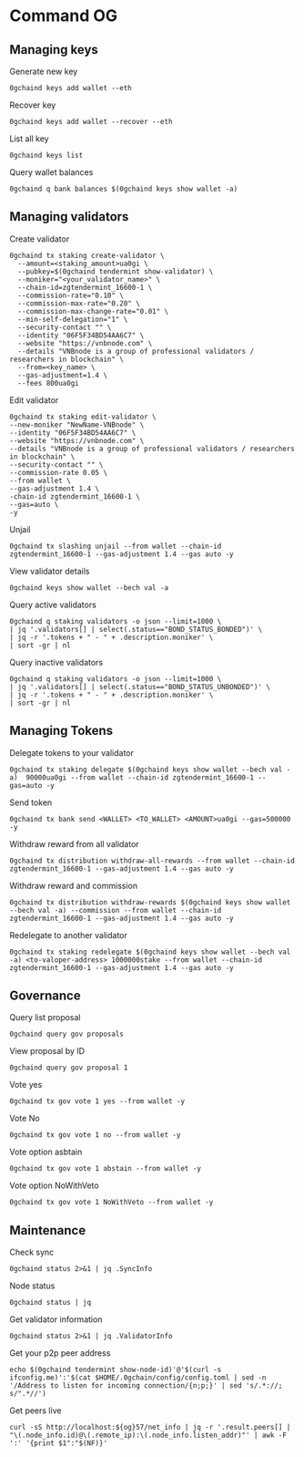 # Command OG

## Managing keys
Generate new key
```
0gchaind keys add wallet --eth
```
Recover key
```
0gchaind keys add wallet --recover --eth
```
List all key
```
0gchaind keys list
```
Query wallet balances
```
0gchaind q bank balances $(0gchaind keys show wallet -a)
```

## Managing validators
Create validator
```
0gchaind tx staking create-validator \
  --amount=<staking_amount>ua0gi \
  --pubkey=$(0gchaind tendermint show-validator) \
  --moniker="<your_validator_name>" \
  --chain-id=zgtendermint_16600-1 \
  --commission-rate="0.10" \
  --commission-max-rate="0.20" \
  --commission-max-change-rate="0.01" \
  --min-self-delegation="1" \
  --security-contact "" \
  --identity "06F5F34BD54AA6C7" \
  --website "https://vnbnode.com" \
  --details "VNBnode is a group of professional validators / researchers in blockchain" \
  --from=<key_name> \
  --gas-adjustment=1.4 \
  --fees 800ua0gi
```
Edit validator
```
0gchaind tx staking edit-validator \
--new-moniker "NewName-VNBnode" \
--identity "06F5F34BD54AA6C7" \
--website "https://vnbnode.com" \
--details "VNBnode is a group of professional validators / researchers in blockchain" \
--security-contact "" \
--commission-rate 0.05 \
--from wallet \
--gas-adjustment 1.4 \
-chain-id zgtendermint_16600-1 \
--gas=auto \
-y
```
Unjail
```
0gchaind tx slashing unjail --from wallet --chain-id zgtendermint_16600-1 --gas-adjustment 1.4 --gas auto -y
```
View validator details
```
0gchaind keys show wallet --bech val -a
```
Query active validators
```
0gchaind q staking validators -o json --limit=1000 \
| jq '.validators[] | select(.status=="BOND_STATUS_BONDED")' \
| jq -r '.tokens + " - " + .description.moniker' \
| sort -gr | nl
```
Query inactive validators
```
0gchaind q staking validators -o json --limit=1000 \
| jq '.validators[] | select(.status=="BOND_STATUS_UNBONDED")' \
| jq -r '.tokens + " - " + .description.moniker' \
| sort -gr | nl
```

## Managing Tokens
Delegate tokens to your validator
```
0gchaind tx staking delegate $(0gchaind keys show wallet --bech val -a)  90000ua0gi --from wallet --chain-id zgtendermint_16600-1 --gas=auto -y
```
Send token
```
0gchaind tx bank send <WALLET> <TO_WALLET> <AMOUNT>ua0gi --gas=500000 -y
```
Withdraw reward from all validator
```
0gchaind tx distribution withdraw-all-rewards --from wallet --chain-id zgtendermint_16600-1 --gas-adjustment 1.4 --gas auto -y
```
Withdraw reward and commission
```
0gchaind tx distribution withdraw-rewards $(0gchaind keys show wallet --bech val -a) --commission --from wallet --chain-id zgtendermint_16600-1 --gas-adjustment 1.4 --gas auto -y
```
Redelegate to another validator
```
0gchaind tx staking redelegate $(0gchaind keys show wallet --bech val -a) <to-valoper-address> 1000000stake --from wallet --chain-id zgtendermint_16600-1 --gas-adjustment 1.4 --gas auto -y
```

## Governance
Query list proposal
```
0gchaind query gov proposals
```
View proposal by ID
```
0gchaind query gov proposal 1
```
Vote yes
```
0gchaind tx gov vote 1 yes --from wallet -y
```
Vote No
```
0gchaind tx gov vote 1 no --from wallet -y
```
Vote option asbtain
```
0gchaind tx gov vote 1 abstain --from wallet -y
```
Vote option NoWithVeto
```
0gchaind tx gov vote 1 NoWithVeto --from wallet -y
```

## Maintenance
Check sync
```
0gchaind status 2>&1 | jq .SyncInfo
```
Node status
```
0gchaind status | jq
```
Get validator information
```
0gchaind status 2>&1 | jq .ValidatorInfo
```
Get your p2p peer address
```
echo $(0gchaind tendermint show-node-id)'@'$(curl -s ifconfig.me)':'$(cat $HOME/.0gchain/config/config.toml | sed -n '/Address to listen for incoming connection/{n;p;}' | sed 's/.*://; s/".*//')
```
Get peers live
```
curl -sS http://localhost:${og}57/net_info | jq -r '.result.peers[] | "\(.node_info.id)@\(.remote_ip):\(.node_info.listen_addr)"' | awk -F ':' '{print $1":"$(NF)}'
```
